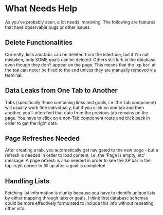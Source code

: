 
# What Needs Help

As you've probably seen, a lot needs improving. The following are features that have observable bugs or other issues.


## Delete Functionalities

Currently, lists and tabs can be deleted from the interface, but if I'm not mistaken, only SOME goals can be deleted. Others still lurk in the database even though they don't appear on the page. This means that the 'xp bar' at the top can never be filled to the end unless they are manually removed via terminal.


## Data Leaks from One Tab to Another

Tabs (specifically those containing links and goals, i.e. the Tab component) will usually work fine individually, but if you click on one tab and then another, you'll often find that data from the previous tab remains on the page. You have to click on a non-Tab component route and click back in order to get the right data.


## Page Refreshes Needed

After creating a tab, you automatically get navigated to the new page - but a refresh is needed in order to load content, i.e. the 'Page is empty, etc' message. A page refresh is also needed in order to see the XP bar in the top-right corner to fill up after a goal is completed.


## Handling Lists

Fetching list information is clunky because you have to identify unique lists by either mapping through tabs or goals. I think that database schemas could be more effectively formulated to include this info without repeating other info.